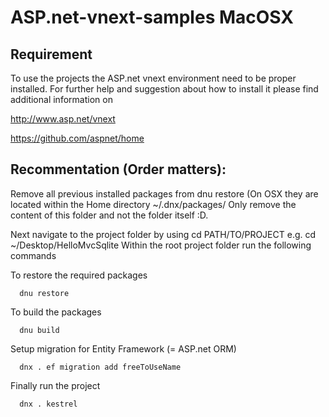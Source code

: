 # ASP.net-vnext-samples MacOSX

## Requirement
To use the projects the ASP.net vnext environment need to be proper installed. For further help and suggestion about
how to install it please find additional information on 

http://www.asp.net/vnext

https://github.com/aspnet/home

## Recommentation (Order matters): 

Remove all previous installed packages from dnu restore (On OSX they are located within the Home directory ~/.dnx/packages/ 
Only remove the content of this folder and not the folder itself :D.

Next navigate to the project folder by using cd PATH/TO/PROJECT e.g. cd ~/Desktop/HelloMvcSqlite 
Within the root project folder run the following commands

To restore the required packages
```
  dnu restore
```

To build the packages
```
  dnu build
```

Setup migration for Entity Framework (= ASP.net ORM) 
```
  dnx . ef migration add freeToUseName
```

Finally run the project
```
  dnx . kestrel
```

